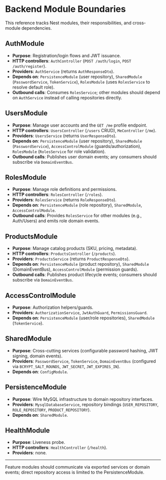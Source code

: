 # Backend Module Boundaries

This reference tracks Nest modules, their responsibilities, and cross-module dependencies.

## AuthModule
- **Purpose**: Registration/login flows and JWT issuance.
- **HTTP controllers**: `AuthController` (`POST /auth/login`, `POST /auth/register`).
- **Providers**: `AuthService` (returns `AuthResponseDto`).
- **Depends on**: `PersistenceModule` (user repository), `SharedModule` (`PasswordService`, `TokenService`), `RolesModule` (uses `RolesService` to resolve default role).
- **Outbound calls**: Consumes `RolesService`; other modules should depend on `AuthService` instead of calling repositories directly.

## UsersModule
- **Purpose**: Manage user accounts and the `GET /me` profile endpoint.
- **HTTP controllers**: `UsersController` (`/users` CRUD), `MeController` (`/me`).
- **Providers**: `UsersService` (returns `UserResponseDto`).
- **Depends on**: `PersistenceModule` (user repository), `SharedModule` (`PasswordService`), `AccessControlModule` (guards/authorization), `RolesModule` (`RolesService` for role validation).
- **Outbound calls**: Publishes user domain events; any consumers should subscribe via `DomainEventBus`.

## RolesModule
- **Purpose**: Manage role definitions and permissions.
- **HTTP controllers**: `RolesController` (`/roles`).
- **Providers**: `RolesService` (returns `RoleResponseDto`).
- **Depends on**: `PersistenceModule` (role repository), `SharedModule`, `AccessControlModule`.
- **Outbound calls**: Provides `RolesService` for other modules (e.g., Auth/Users) and emits role domain events.

## ProductsModule
- **Purpose**: Manage catalog products (SKU, pricing, metadata).
- **HTTP controllers**: `ProductsController` (`/products`).
- **Providers**: `ProductsService` (returns `ProductResponseDto`).
- **Depends on**: `PersistenceModule` (product repository), `SharedModule` (DomainEventBus), `AccessControlModule` (permission guards).
- **Outbound calls**: Publishes product lifecycle events; consumers should subscribe via `DomainEventBus`.

## AccessControlModule
- **Purpose**: Authorization helpers/guards.
- **Providers**: `AuthorizationService`, `JwtAuthGuard`, `PermissionsGuard`.
- **Depends on**: `PersistenceModule` (user/role repositories), `SharedModule` (`TokenService`).

## SharedModule
- **Purpose**: Cross-cutting services (configurable password hashing, JWT signing, domain events).
- **Providers**: `PasswordService`, `TokenService`, `DomainEventBus` (configured via `BCRYPT_SALT_ROUNDS`, `JWT_SECRET`, `JWT_EXPIRES_IN`).
- **Depends on**: `ConfigModule`.

## PersistenceModule
- **Purpose**: Wire MySQL infrastructure to domain repository interfaces.
- **Providers**: `MysqlDatabaseService`, repository bindings (`USER_REPOSITORY`, `ROLE_REPOSITORY`, `PRODUCT_REPOSITORY`).
- **Depends on**: `SharedModule`.

## HealthModule
- **Purpose**: Liveness probe.
- **HTTP controllers**: `HealthController` (`/health`).
- **Providers**: none.

---

Feature modules should communicate via exported services or domain events; direct repository access is limited to the PersistenceModule.
